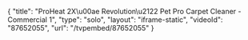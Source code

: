 {
    "title": "ProHeat 2X\u00ae Revolution\u2122 Pet Pro Carpet Cleaner - Commercial 1",
    "type": "solo",
    "layout": "iframe-static",
    "videoId": "87652055",
    "url": "\/tvpembed\/87652055"
}